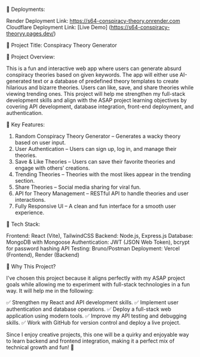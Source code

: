 📌 Deployments:

Render Deployment Link: https://s64-conspiracy-theory.onrender.com
Cloudflare Deployment Link: [Live Demo] (https://s64-conspiracy-theoryy.pages.dev/)

📌 Project Title:
Conspiracy Theory Generator

📌 Project Overview:

This is a fun and interactive web app where users can generate absurd conspiracy theories based on given keywords. The app will either use AI-generated text or a database of predefined theory templates to create hilarious and bizarre theories. Users can like, save, and share theories while viewing trending ones. This project will help me strengthen my full-stack development skills and align with the ASAP project learning objectives by covering API development, database integration, front-end deployment, and authentication.

📌 Key Features:

1. Random Conspiracy Theory Generator – Generates a wacky theory based on user input.
2. User Authentication – Users can sign up, log in, and manage their theories.
3. Save & Like Theories – Users can save their favorite theories and engage with others’ creations.
4. Trending Theories – Theories with the most likes appear in the trending section.
5. Share Theories – Social media sharing for viral fun.
6. API for Theory Management – RESTful API to handle theories and user interactions.
7. Fully Responsive UI – A clean and fun interface for a smooth user experience.

📌 Tech Stack:

Frontend: React (Vite), TailwindCSS
Backend: Node.js, Express.js
Database: MongoDB with Mongoose
Authentication: JWT (JSON Web Token), bcrypt for password hashing
API Testing: Bruno/Postman
Deployment: Vercel (Frontend), Render (Backend)

📌 Why This Project?

I've chosen this project because it aligns perfectly with my ASAP project goals while allowing me to experiment with full-stack technologies in a fun way. It will help me in the following:

✅ Strengthen my React and API development skills.
✅ Implement user authentication and database operations.
✅ Deploy a full-stack web application using modern tools.
✅ Improve my API testing and debugging skills.
✅ Work with GitHub for version control and deploy a live project.

Since I enjoy creative projects, this one will be a quirky and enjoyable way to learn backend and frontend integration, making it a perfect mix of technical growth and fun! 🚀